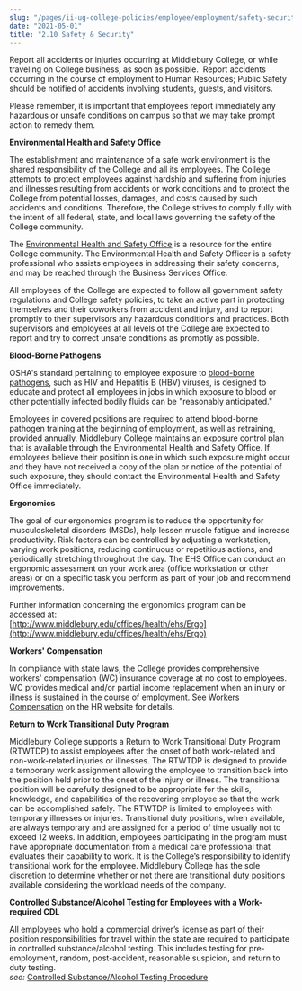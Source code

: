 ```yaml
---
slug: "/pages/ii-ug-college-policies/employee/employment/safety-security"
date: "2021-05-01"
title: "2.10 Safety & Security"
---
```


Report all accidents or injuries occurring at Middlebury College, or while traveling on College business, as soon as possible.  Report accidents occurring in the course of employment to Human Resources; Public Safety should be notified of accidents involving students, guests, and visitors.

Please remember, it is important that employees report immediately any hazardous or unsafe conditions on campus so that we may take prompt action to remedy them.

**Environmental Health and Safety Office**

The establishment and maintenance of a safe work environment is the shared responsibility of the College and all its employees. The College attempts to protect employees against hardship and suffering from injuries and illnesses resulting from accidents or work conditions and to protect the College from potential losses, damages, and costs caused by such accidents and conditions. Therefore, the College strives to comply fully with the intent of all federal, state, and local laws governing the safety of the College community.

The [Environmental Health and Safety Office](http://www.middlebury.edu/offices/health/ehs/contact) is a resource for the entire College community. The Environmental Health and Safety Officer is a safety professional who assists employees in addressing their safety concerns, and may be reached through the Business Services Office.

All employees of the College are expected to follow all government safety regulations and College safety policies, to take an active part in protecting themselves and their coworkers from accident and injury, and to report promptly to their supervisors any hazardous conditions and practices. Both supervisors and employees at all levels of the College are expected to report and try to correct unsafe conditions as promptly as possible.

**Blood-Borne Pathogens**

OSHA's standard pertaining to employee exposure to [blood-borne pathogens](http://www.middlebury.edu/offices/health/ehs/policies/BBP), such as HIV and Hepatitis B (HBV) viruses, is designed to educate and protect all employees in jobs in which exposure to blood or other potentially infected bodily fluids can be "reasonably anticipated."

Employees in covered positions are required to attend blood-borne pathogen training at the beginning of employment, as well as retraining, provided annually. Middlebury College maintains an exposure control plan that is available through the Environmental Health and Safety Office. If employees believe their position is one in which such exposure might occur and they have not received a copy of the plan or notice of the potential of such exposure, they should contact the Environmental Health and Safety Office immediately.

**Ergonomics**

The goal of our ergonomics program is to reduce the opportunity for musculoskeletal disorders (MSDs), help lessen muscle fatigue and increase productivity. Risk factors can be controlled by adjusting a workstation, varying work positions, reducing continuous or repetitious actions, and periodically stretching throughout the day. The EHS Office can conduct an ergonomic assessment on your work area (office workstation or other areas) or on a specific task you perform as part of your job and recommend improvements.

Further information concerning the ergonomics program can be accessed at:  
[http://www.middlebury.edu/offices/health/ehs/Ergo](http://www.middlebury.edu/offices/health/ehs/Ergo)

**Workers' Compensation**

In compliance with state laws, the College provides comprehensive workers' compensation (WC) insurance coverage at no cost to employees. WC provides medical and/or partial income replacement when an injury or illness is sustained in the course of employment. See [Workers Compensation](http://www.middlebury.edu/offices/business/hr/staffandfaculty/safety/workers.compensation) on the HR website for details.

**Return to Work Transitional Duty Program**

Middlebury College supports a Return to Work Transitional Duty Program (RTWTDP) to assist employees after the onset of both work-related and non-work-related injuries or illnesses. The RTWTDP is designed to provide a temporary work assignment allowing the employee to transition back into the position held prior to the onset of the injury or illness. The transitional position will be carefully designed to be appropriate for the skills, knowledge, and capabilities of the recovering employee so that the work can be accomplished safely. The RTWTDP is limited to employees with temporary illnesses or injuries. Transitional duty positions, when available, are always temporary and are assigned for a period of time usually not to exceed 12 weeks. In addition, employees participating in the program must have appropriate documentation from a medical care professional that evaluates their capability to work. It is the College’s responsibility to identify transitional work for the employee. Middlebury College has the sole discretion to determine whether or not there are transitional duty positions available considering the workload needs of the company.

**Controlled Substance/Alcohol Testing for Employees with a Work-required CDL**

All employees who hold a commercial driver’s license as part of their position responsibilities for travel within the state are required to participate in controlled substance/alcohol testing. This includes testing for pre-employment, random, post-accident, reasonable suspicion, and return to duty testing.  
_see:_ [Controlled Substance/Alcohol Testing Procedure](http://www.middlebury.edu/pages/employee/employment/hr_controlled_sub_cdl)
